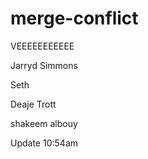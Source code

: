 # merge-conflict

VEEEEEEEEEEE

Jarryd Simmons

Seth

Deaje Trott

shakeem albouy
 
Update 10:54am 
